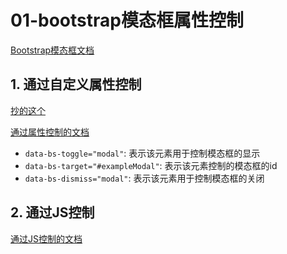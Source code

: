 # 01-bootstrap模态框属性控制

[Bootstrap模态框文档](https://v5.bootcss.com/docs/components/modal/)

## 1. 通过自定义属性控制

[抄的这个](https://v5.bootcss.com/docs/components/modal/#live-demo)

[通过属性控制的文档](https://v5.bootcss.com/docs/components/modal/#via-data-attributes)

- `data-bs-toggle="modal"`: 表示该元素用于控制模态框的显示
- `data-bs-target="#exampleModal"`: 表示该元素控制的模态框的id
- `data-bs-dismiss="modal"`: 表示该元素用于控制模态框的关闭

## 2. 通过JS控制

[通过JS控制的文档](https://v5.bootcss.com/docs/components/modal/#via-javascript)